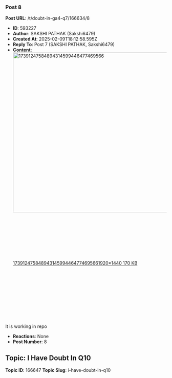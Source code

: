 ### Post 8
**Post URL**: /t/doubt-in-ga4-q7/166634/8
- **ID**: 593227
- **Author**: SAKSHI PATHAK (Sakshi6479)
- **Created At**: 2025-02-09T18:12:58.595Z
- **Reply To**: Post 7 (SAKSHI PATHAK, Sakshi6479)
- **Content**:  
  <div class="lightbox-wrapper"><a class="lightbox" href="https://europe1.discourse-cdn.com/flex013/uploads/iitm/original/3X/0/d/0d4f66d2d15a90c43877612db24b4fc030d6b439.jpeg" data-download-href="/uploads/short-url/1TKk6TNFho6k20gVctIkN9Cdl3j.jpeg?dl=1" title="17391247584894314599446477469566" rel="noopener nofollow ugc"><img src="https://europe1.discourse-cdn.com/flex013/uploads/iitm/optimized/3X/0/d/0d4f66d2d15a90c43877612db24b4fc030d6b439_2_666x500.jpeg" alt="17391247584894314599446477469566" data-base62-sha1="1TKk6TNFho6k20gVctIkN9Cdl3j" width="666" height="500" srcset="https://europe1.discourse-cdn.com/flex013/uploads/iitm/optimized/3X/0/d/0d4f66d2d15a90c43877612db24b4fc030d6b439_2_666x500.jpeg, https://europe1.discourse-cdn.com/flex013/uploads/iitm/optimized/3X/0/d/0d4f66d2d15a90c43877612db24b4fc030d6b439_2_999x750.jpeg 1.5x, https://europe1.discourse-cdn.com/flex013/uploads/iitm/optimized/3X/0/d/0d4f66d2d15a90c43877612db24b4fc030d6b439_2_1332x1000.jpeg 2x" data-dominant-color="636361"><div class="meta"><svg class="fa d-icon d-icon-far-image svg-icon" aria-hidden="true"><use href="#far-image"></use></svg><span class="filename">17391247584894314599446477469566</span><span class="informations">1920×1440 170 KB</span><svg class="fa d-icon d-icon-discourse-expand svg-icon" aria-hidden="true"><use href="#discourse-expand"></use></svg></div></a></div><br>
It is working in repo
- **Reactions**: None
- **Post Number**: 8

## Topic: I Have Doubt In Q10
**Topic ID**: 166647
**Topic Slug**: i-have-doubt-in-q10

